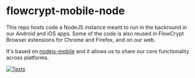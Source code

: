 # flowcrypt-mobile-node

This repo hosts code a NodeJS instance meant to run in the backround in our Android and iOS apps. Some of the code is also reused in FlowCrypt Browser extensions for Chrome and Firefox, and on our web.

It's based on <a href="https://github.com/janeasystems/nodejs-mobile">nodejs-mobile</a> and it allows us to share our core functionality across platforms.

[![Tests](https://semaphoreci.com/api/v1/flowcrypt/flowcrypt-android-node/branches/master/badge.svg)](https://semaphoreci.com/flowcrypt/flowcrypt-android-node)

